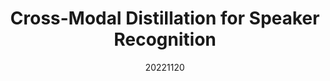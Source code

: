 ---
title: "Cross-Modal Distillation for Speaker Recognition"
date: 20221120
category: "vision"
author_list: "Yufeng Jin, Guosheng Hu,Haonan Chen, Duoqian Miao, Liang Hu, Cairong Zhao"
pub_in: "AAAI 2023"
pdf_url: "https://dl.acm.org/doi/10.1609/aaai.v37i11.26525"
img_path1: "CMDSR.jpg"
---